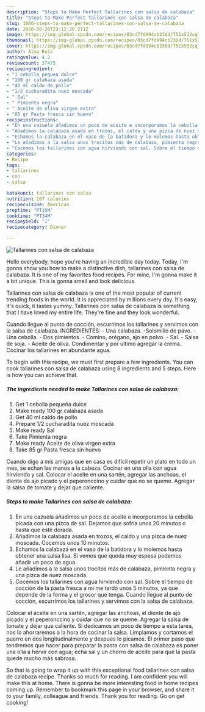 ```yaml
---
description: "Steps to Make Perfect Tallarines con salsa de calabaza"
title: "Steps to Make Perfect Tallarines con salsa de calabaza"
slug: 1086-steps-to-make-perfect-tallarines-con-salsa-de-calabaza
date: 2020-08-26T23:12:20.211Z
image: https://img-global.cpcdn.com/recipes/03cd7fd994cb236d/751x532cq70/tallarines-con-salsa-de-calabaza-foto-principal.jpg
thumbnail: https://img-global.cpcdn.com/recipes/03cd7fd994cb236d/751x532cq70/tallarines-con-salsa-de-calabaza-foto-principal.jpg
cover: https://img-global.cpcdn.com/recipes/03cd7fd994cb236d/751x532cq70/tallarines-con-salsa-de-calabaza-foto-principal.jpg
author: Alma Ruiz
ratingvalue: 4.2
reviewcount: 37475
recipeingredient:
- "1 cebolla pequea dulce"
- "100 gr calabaza asada"
- "40 ml caldo de pollo"
- "1/2 cucharadita nuez moscada"
- " Sal"
- " Pimienta negra"
- " Aceite de oliva virgen extra"
- "85 gr Pasta fresca sin huevo"
recipeinstructions:
- "En una cazuela añadimos un poco de aceite e incorporamos la cebolla picada con una pizca de sal. Dejamos que sofría unos 20 minutos o hasta que esté dorada."
- "Añadimos la calabaza asada en trozos, el caldo y una pizca de nuez moscada. Cocemos unos 10 minutos."
- "Echamos la calabaza en el vaso de la batidora y lo molemos hasta obtener una salsa lisa. Si vemos que queda muy espesa podemos añadir un poco de agua."
- "Le añadimos a la salsa unos trocitos más de calabaza, pimienta negra y una pizca de nuez moscada."
- "Cocemos los tallarines con agua hirviendo con sal. Sobre el tiempo de cocción de la pasta fresca a mi me tardó unos 5 minutos, ya que depende de la forma y el grosor que tenga. Cuando llegue al punto de cocción, escurrimos los tallarines y servimos con la salsa de calabaza."
categories:
- Recipe
tags:
- tallarines
- con
- salsa

katakunci: tallarines con salsa 
nutrition: 167 calories
recipecuisine: American
preptime: "PT15M"
cooktime: "PT34M"
recipeyield: "1"
recipecategory: Dinner

---
```



![Tallarines con salsa de calabaza](https://img-global.cpcdn.com/recipes/03cd7fd994cb236d/751x532cq70/tallarines-con-salsa-de-calabaza-foto-principal.jpg)

Hello everybody, hope you're having an incredible day today. Today, I'm gonna show you how to make a distinctive dish, tallarines con salsa de calabaza. It is one of my favorites food recipes. For mine, I'm gonna make it a bit unique. This is gonna smell and look delicious.

Tallarines con salsa de calabaza is one of the most popular of current trending foods in the world. It is appreciated by millions every day. It's easy, it's quick, it tastes yummy. Tallarines con salsa de calabaza is something that I have loved my entire life. They're fine and they look wonderful.

Cuando llegue al punto de cocción, escurrimos los tallarines y servimos con la salsa de calabaza. INGREDIENTES: - Una calabaza. -Solomillo de pavo. - Una cebolla. - Dos pimientos. - Comino, orégano, ajo en polvo. - Sal. - Salsa de soja. - Aceite de oliva. Condimentar y por ultimo agregar la crema. Cocinar los tallarines en abundante agua.


To begin with this recipe, we must first prepare a few ingredients. You can cook tallarines con salsa de calabaza using 8 ingredients and 5 steps. Here is how you can achieve that.

<!--inarticleads1-->

##### The ingredients needed to make Tallarines con salsa de calabaza:

1. Get 1 cebolla pequeña dulce
1. Make ready 100 gr calabaza asada
1. Get 40 ml caldo de pollo
1. Prepare 1/2 cucharadita nuez moscada
1. Make ready  Sal
1. Take  Pimienta negra
1. Make ready  Aceite de oliva virgen extra
1. Take 85 gr Pasta fresca sin huevo


Cuando digo a mis amigas que en casa es difícil repetir un plato en todo un mes, se echan las manos a la cabeza. Cocinar en una olla con agua hirviendo y sal. Colocar el aceite en una sartén, agregar las anchoas, el diente de ajo picado y el peperonccino y cuidar que no se queme. Agregar la salsa de tomate y dejar que caliente. 

<!--inarticleads2-->

##### Steps to make Tallarines con salsa de calabaza:

1. En una cazuela añadimos un poco de aceite e incorporamos la cebolla picada con una pizca de sal. Dejamos que sofría unos 20 minutos o hasta que esté dorada.
1. Añadimos la calabaza asada en trozos, el caldo y una pizca de nuez moscada. Cocemos unos 10 minutos.
1. Echamos la calabaza en el vaso de la batidora y lo molemos hasta obtener una salsa lisa. Si vemos que queda muy espesa podemos añadir un poco de agua.
1. Le añadimos a la salsa unos trocitos más de calabaza, pimienta negra y una pizca de nuez moscada.
1. Cocemos los tallarines con agua hirviendo con sal. Sobre el tiempo de cocción de la pasta fresca a mi me tardó unos 5 minutos, ya que depende de la forma y el grosor que tenga. Cuando llegue al punto de cocción, escurrimos los tallarines y servimos con la salsa de calabaza.


Colocar el aceite en una sartén, agregar las anchoas, el diente de ajo picado y el peperonccino y cuidar que no se queme. Agregar la salsa de tomate y dejar que caliente. Si dedicamos un poco de tiempo a esta tarea, nos lo ahorraremos a la hora de cocinar la salsa. Limpiamos y cortamos el puerro en dos longitudinalmente y despues lo picamos. El primer paso que tendremos que hacer para preparar la pasta con salsa de calabaza es poner una olla a hervir con agua; echa sal y un chorro de aceite para que la pasta quede mucho más sabrosa. 

So that is going to wrap it up with this exceptional food tallarines con salsa de calabaza recipe. Thanks so much for reading. I am confident you will make this at home. There is gonna be more interesting food in home recipes coming up. Remember to bookmark this page in your browser, and share it to your family, colleague and friends. Thank you for reading. Go on get cooking!
